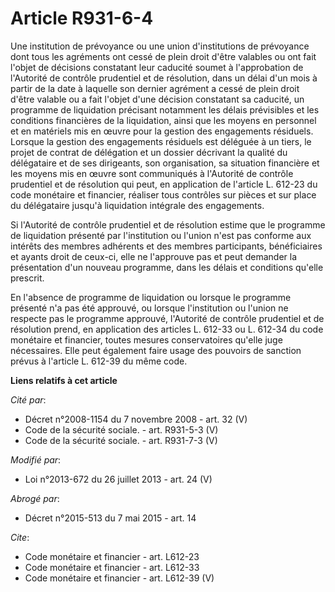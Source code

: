 # Article R931-6-4

Une institution de prévoyance ou une union d'institutions de prévoyance dont tous les agréments ont cessé de plein droit
d'être valables ou ont fait l'objet de décisions constatant leur caducité soumet à l'approbation de l'Autorité de contrôle
prudentiel et de résolution, dans un délai d'un mois à partir de la date à laquelle son dernier agrément a cessé de plein
droit d'être valable ou a fait l'objet d'une décision constatant sa caducité, un programme de liquidation précisant notamment
les délais prévisibles et les conditions financières de la liquidation, ainsi que les moyens en personnel et en matériels mis
en œuvre pour la gestion des engagements résiduels. Lorsque la gestion des engagements résiduels est déléguée à un tiers, le
projet de contrat de délégation et un dossier décrivant la qualité du délégataire et de ses dirigeants, son organisation, sa
situation financière et les moyens mis en œuvre sont communiqués à l'Autorité de contrôle prudentiel et de résolution qui
peut, en application de l'article L. 612-23 du code monétaire et financier, réaliser tous contrôles sur pièces et sur place
du délégataire jusqu'à liquidation intégrale des engagements. 

Si l'Autorité de contrôle prudentiel et de résolution estime que le programme de liquidation présenté par l'institution ou
l'union n'est pas conforme aux intérêts des membres adhérents et des membres participants, bénéficiaires et ayants droit de
ceux-ci, elle ne l'approuve pas et peut demander la présentation d'un nouveau programme, dans les délais et conditions
qu'elle prescrit. 

En l'absence de programme de liquidation ou lorsque le programme présenté n'a pas été approuvé, ou lorsque l'institution ou
l'union ne respecte pas le programme approuvé, l'Autorité de contrôle prudentiel et de résolution prend, en application des
articles L. 612-33 ou L. 612-34 du code monétaire et financier, toutes mesures conservatoires qu'elle juge nécessaires. Elle
peut également faire usage des pouvoirs de sanction prévus à l'article L. 612-39 du même code.

**Liens relatifs à cet article**

_Cité par_:

  - Décret n°2008-1154 du 7 novembre 2008 - art. 32 (V)
  - Code de la sécurité sociale. - art. R931-5-3 (V)
  - Code de la sécurité sociale. - art. R931-7-3 (V)

_Modifié par_:

  - Loi n°2013-672 du 26 juillet 2013 - art. 24 (V)

_Abrogé par_:

  - Décret n°2015-513 du 7 mai 2015 - art. 14

_Cite_:

  - Code monétaire et financier - art. L612-23
  - Code monétaire et financier - art. L612-33
  - Code monétaire et financier - art. L612-39 (V)
